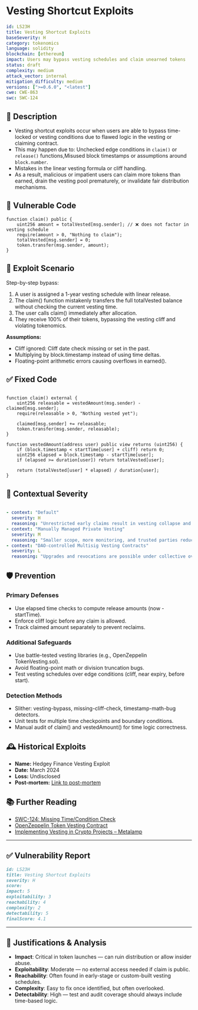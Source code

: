 # Vesting Shortcut Exploits 

```YAML
id: LS23H
title: Vesting Shortcut Exploits 
baseSeverity: H
category: tokenomics
language: solidity
blockchain: [ethereum]
impact: Users may bypass vesting schedules and claim unearned tokens
status: draft
complexity: medium
attack_vector: internal
mitigation_difficulty: medium
versions: [">=0.6.0", "<latest"]
cwe: CWE-863
swc: SWC-124
```

## 📝 Description

- Vesting shortcut exploits occur when users are able to bypass time-locked or vesting conditions due to flawed logic in the vesting or claiming contract. 
- This may happen due to: Unchecked edge conditions in `claim()` or `release()` functions,Misused block timestamps or assumptions around `block.number`.
- Mistakes in the linear vesting formula or cliff handling.
- As a result, malicious or impatient users can claim more tokens than earned, drain the vesting pool prematurely, or invalidate fair distribution mechanisms.

## 🚨 Vulnerable Code

```solidity
function claim() public {
    uint256 amount = totalVested[msg.sender]; // ❌ does not factor in vesting schedule
    require(amount > 0, "Nothing to claim");
    totalVested[msg.sender] = 0;
    token.transfer(msg.sender, amount);
}
```

## 🧪 Exploit Scenario

Step-by-step bypass:

1. A user is assigned a 1-year vesting schedule with linear release.
2. The claim() function mistakenly transfers the full totalVested balance without checking the current vesting time.
3. The user calls claim() immediately after allocation.
4. They receive 100% of their tokens, bypassing the vesting cliff and violating tokenomics.

**Assumptions:**

- Cliff ignored: Cliff date check missing or set in the past.
- Multiplying by block.timestamp instead of using time deltas.
- Floating-point arithmetic errors causing overflows in earned().

## ✅ Fixed Code

```solidity

function claim() external {
    uint256 releasable = vestedAmount(msg.sender) - claimed[msg.sender];
    require(releasable > 0, "Nothing vested yet");

    claimed[msg.sender] += releasable;
    token.transfer(msg.sender, releasable);
}

function vestedAmount(address user) public view returns (uint256) {
    if (block.timestamp < startTime[user] + cliff) return 0;
    uint256 elapsed = block.timestamp - startTime[user];
    if (elapsed >= duration[user]) return totalVested[user];

    return (totalVested[user] * elapsed) / duration[user];
}
```

## 🧭 Contextual Severity

```yaml

- context: "Default"
  severity: H
  reasoning: "Unrestricted early claims result in vesting collapse and potential tokenomics damage."
- context: "Manually Managed Private Vesting"
  severity: M
  reasoning: "Smaller scope, more monitoring, and trusted parties reduce risk."
- context: "DAO-controlled Multisig Vesting Contracts"
  severity: L
  reasoning: "Upgrades and revocations are possible under collective oversight."
```

## 🛡️ Prevention

### Primary Defenses

- Use elapsed time checks to compute release amounts (now - startTime).
- Enforce cliff logic before any claim is allowed.
- Track claimed amount separately to prevent reclaims.

### Additional Safeguards

- Use battle-tested vesting libraries (e.g., OpenZeppelin TokenVesting.sol).
- Avoid floating-point math or division truncation bugs.
- Test vesting schedules over edge conditions (cliff, near expiry, before start).

### Detection Methods

- Slither: vesting-bypass, missing-cliff-check, timestamp-math-bug detectors.
- Unit tests for multiple time checkpoints and boundary conditions.
- Manual audit of claim() and vestedAmount() for time logic correctness.

## 🕰️ Historical Exploits

- **Name:** Hedgey Finance Vesting Exploit 
- **Date:** March 2024 
- **Loss:** Undisclosed 
- **Post-mortem:** [Link to post-mortem](https://medium.com/hedgey/hedgey-exploit-post-mortem-784e9860fd8d)
  
## 📚 Further Reading

- [SWC-124: Missing Time/Condition Check](https://swcregistry.io/docs/SWC-124) 
- [OpenZeppelin Token Vesting Contract](https://docs.openzeppelin.com/contracts/4.x/api/token/erc20#TokenVesting) 
- [Implementing Vesting in Crypto Projects – Metalamp](https://metalamp.io/magazine/article/vesting-in-srypto-projects-why-its-needed-and-how-to-implement-it) 
---

## ✅ Vulnerability Report 

```markdown
id: LS23H
title: Vesting Shortcut Exploits 
severity: H
score:
impact: 5         
exploitability: 3 
reachability: 4  
complexity: 2     
detectability: 5 
finalScore: 4.1
```

---

## 📄 Justifications & Analysis

- **Impact**: Critical in token launches — can ruin distribution or allow insider abuse.
- **Exploitability**: Moderate — no external access needed if claim is public.
- **Reachability**: Often found in early-stage or custom-built vesting schedules.
- **Complexity**: Easy to fix once identified, but often overlooked.
- **Detectability**: High — test and audit coverage should always include time-based logic.